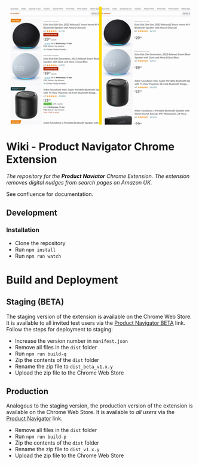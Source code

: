 ![](.readme/img/Screenshot_03_control_treatment_MOD.png)

# Wiki - Product Navigator Chrome Extension

*The repository for the **Product Naviator** Chrome Extension. The extension removes digital nudges from search pages on Amazon UK.*

See confluence for documentation.

## Development

### Installation

* Clone the repository
* Run `npm install`
* Run `npm run watch`

# Build and Deployment

## Staging (BETA)

The staging version of the extension is available on the Chrome Web Store. It is available to all invited test users via the [Product Navigator BETA](https://chrome.google.com/webstore/detail/product-navigator-beta/ehlpeflmojonkaodoobdbiojlklomhnl) link.
Follow the steps for deployment to staging:

* Increase the version number in `manifest.json`
* Remove all files in the `dist` folder
* Run `npm run build-q`
* Zip the contents of the `dist` folder
* Rename the zip file to `dist_beta_v1.x.y`
* Upload the zip file to the Chrome Web Store

## Production

Analogous to the staging version, the production version of the extension is available on the Chrome Web Store. It is available to *all users* via the [Product Navigator](https://chrome.google.com/webstore/detail/product-navigator/cdbacljhnhbddiaabhfcihjdiiigkgfe) link.

* Remove all files in the `dist` folder
* Run `npm run build-p`
* Zip the contents of the `dist` folder
* Rename the zip file to `dist_v1.x.y`
* Upload the zip file to the Chrome Web Store